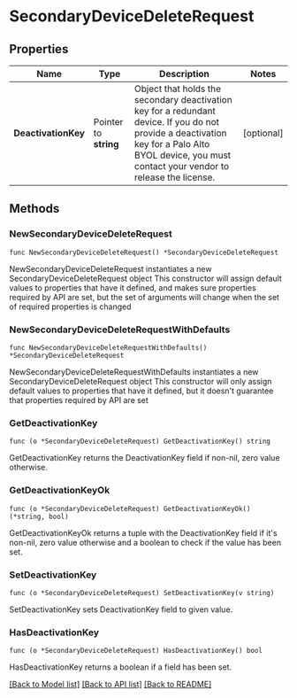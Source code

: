 # SecondaryDeviceDeleteRequest

## Properties

Name | Type | Description | Notes
------------ | ------------- | ------------- | -------------
**DeactivationKey** | Pointer to **string** | Object that holds the secondary deactivation key for a redundant device. If you do not provide a deactivation key for a Palo Alto BYOL device, you must contact your vendor to release the license. | [optional] 

## Methods

### NewSecondaryDeviceDeleteRequest

`func NewSecondaryDeviceDeleteRequest() *SecondaryDeviceDeleteRequest`

NewSecondaryDeviceDeleteRequest instantiates a new SecondaryDeviceDeleteRequest object
This constructor will assign default values to properties that have it defined,
and makes sure properties required by API are set, but the set of arguments
will change when the set of required properties is changed

### NewSecondaryDeviceDeleteRequestWithDefaults

`func NewSecondaryDeviceDeleteRequestWithDefaults() *SecondaryDeviceDeleteRequest`

NewSecondaryDeviceDeleteRequestWithDefaults instantiates a new SecondaryDeviceDeleteRequest object
This constructor will only assign default values to properties that have it defined,
but it doesn't guarantee that properties required by API are set

### GetDeactivationKey

`func (o *SecondaryDeviceDeleteRequest) GetDeactivationKey() string`

GetDeactivationKey returns the DeactivationKey field if non-nil, zero value otherwise.

### GetDeactivationKeyOk

`func (o *SecondaryDeviceDeleteRequest) GetDeactivationKeyOk() (*string, bool)`

GetDeactivationKeyOk returns a tuple with the DeactivationKey field if it's non-nil, zero value otherwise
and a boolean to check if the value has been set.

### SetDeactivationKey

`func (o *SecondaryDeviceDeleteRequest) SetDeactivationKey(v string)`

SetDeactivationKey sets DeactivationKey field to given value.

### HasDeactivationKey

`func (o *SecondaryDeviceDeleteRequest) HasDeactivationKey() bool`

HasDeactivationKey returns a boolean if a field has been set.


[[Back to Model list]](../README.md#documentation-for-models) [[Back to API list]](../README.md#documentation-for-api-endpoints) [[Back to README]](../README.md)


